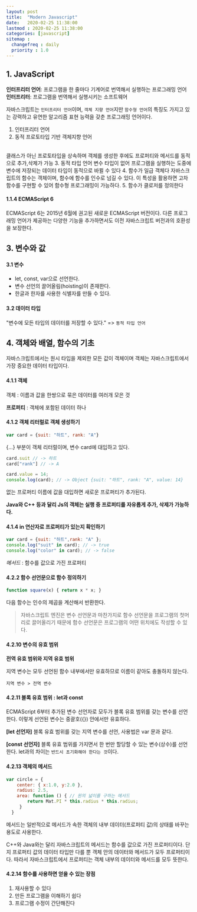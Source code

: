 ```yaml
---
layout: post
title:  "Modern Javascript"
date:   2020-02-25 11:38:00 
lastmod : 2020-02-25 11:38:00
categories: [javascript]
sitemap :
  changefreq : daily
  priority : 1.0
---
```


## 1. JavaScript
**인터프리터 언어**: 프로그램을 한 줄마다 기계어로 번역해서 실행하는 프로그래밍 언어
<br>
**인터프리터**: 프로그램을 번역해서 실행시키는 소프트웨어

자바스크립트는 `인터프리터 언어`이며,
`객체 지향 언어`지만 `함수형 언어`의 특징도 가지고 있는
강력하고 유연한 알고리즘 표현 능력을 갖춘 프로그래밍 언어이다.

1. 인터프리터 언어
2. 동적 프로토타입 기반 객체지향 언어
<br>
클래스가 아닌 프로토타입을 상속하며 객체를 생성한 후에도 프로퍼티와 메서드를 동적으로 추가,삭제가 가능
3. 동적 타입 언어
변수 타입이 없어 프로그램을 실행하는 도중에 변수에 저장되는 데이터 타입이 동적으로 바뀔 수 있다
4. 함수가 일급 객체다
자바스크립트의 함수는 객체이며, 함수에 함수를 인수로 넘길 수 있다. 이 특성을 활용하면 고차 함수를 구현할 수 있어 함수형 프로그래밍이 가능하다.
5. 함수가 클로저를 정의한다

#### 1.1.4 ECMAScript 6
ECMAScript 6는 2015년 6월에 권고된 새로운 ECMAScript 버전이다.
다른 프로그래밍 언어가 제공하는 다양한 기능을 추가하면서도 이전 자바스크립트 버전과의 호환성을 보장한다.

<div class="divider"></div>

## 3. 변수와 값

#### 3.1 변수
+ let, const, var으로 선언한다.
+ 변수 선언의 끌어올림(hoisting)이 존재한다.
+ 한글과 한자를 사용한 식별자를 만들 수 있다.

#### 3.2 데이터 타입
"변수에 모든 타입의 데이터를 저장할 수 있다." => `동적 타입 언어`

<div class="divider"></div>

## 4. 객체와 배열, 함수의 기초

자바스크립트에서는 원시 타입을 제외한 모든 값이 객체이며 객체는 자바스크립트에서 가장 중요한 데이터 타입이다.

#### 4.1.1 객체
객체 : 이름과 값을 한쌍으로 묶은 데이터를 여러개 모은 것

**프로퍼티** : 객체에 포함된 데이터 하나

#### 4.1.2 객체 리터럴로 객체 생성하기
```js
var card = {suit: "하트", rank: "A"}
```
{...} 부분이 객체 리터럴이며, 변수 card에 대입하고 있다.
```js
card.suit // -> 하트
card["rank"] // -> A
```

```js
card.value = 14;
console.log(card); // -> Object {suit: "하트", rank: "A", value: 14}
```
없는 프로퍼티 이름에 값을 대입하면 새로운 프로퍼티가 추가된다.
<br>

__Java와 C++ 등과 달리 Js의 객체는 실행 중 프로퍼티를 자유롭게 추가, 삭제가 가능하다.__

#### 4.1.4 in 연산자로 프로퍼티가 있는지 확인하기
```js
var card = {suit: "하트",rank: "A" };
console.log("suit" in card); // -> true
console.log("color" in card); // -> false
```

_메서드_ : 함수를 값으로 가진 프로퍼티

#### 4.2.2 함수 선언문으로 함수 정의하기
```js
function square(x) { return x * x; }
```
다음 함수는 인수의 제곱을 계산해서 반환한다.

> 자바스크립트 엔진은 변수 선언문과 마찬가지로 함수 선언문을 프로그램의 첫머리로 끌어올리기 때문에
함수 선언문은 프로그램의 어떤 위치에도 작성할 수 있다.

#### 4.2.10 변수의 유효 범위
**전역 유효 범위와 지역 유효 범위**
<br>

지역 변수는 모두 선언된 함수 내부에서만 유효하므로 이름이 같아도 충돌하지 않는다.

`지역 변수 > 전역 변수`

#### 4.2.11 블록 유효 범위 : let과 const
ECMAScript 6부터 추가된 변수 선언자로 모두가 블록 유효 범위를 갖는 변수를 선언한다.
이렇게 선언된 변수는 중괄호({}) 안에서만 유효하다.
<br>

**[let 선언자]**
블록 유효 범위를 갖는 지역 변수를 선언, 사용법은 var 문과 같다.

**[const 선언자]**
블록 유효 범위를 가지면서 한 번만 할당할 수 있는 변수(상수)를 선언한다.
let과의 차이는 `반드시 초기화해야 한다는 것`이다.

#### 4.2.13 객체의 메서드
```js
var circle = {
    center: { x:1.0, y:2.0 },
    radius: 2.5,
    area: function () { // 원의 넓이를 구하는 메서드
        return Mat.PI * this.radius * this.radius;
     }
  }
```

메서드는 일반적으로 메서드가 속한 객체의 내부 데이터(프로퍼티 값)의 상태를 바꾸는 용도로 사용한다.

C++와 Java와는 달리 자바스크립트의 메서드는 함수를 값으로 가진 프로퍼티이다.
단지 프로퍼티 값의 데이터 타입만 다를 뿐 객체 안의 데이터와 메서드가 모두 프로퍼티이다.
따라서 자바스크립트에서 프로퍼티는 객체 내부의 데이터와 메서드를 모두 뜻한다.

#### 4.2.14 함수를 사용하면 얻을 수 있는 장점

1. 재사용할 수 있다
2. 만든 프로그램을 이해하기 쉽다
3. 프로그램 수정이 간단해진다



